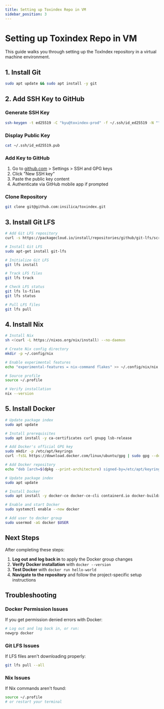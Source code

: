 ```yaml
---
title: Setting up Toxindex Repo in VM
sidebar_position: 3
---
```


# Setting up Toxindex Repo in VM

This guide walks you through setting up the ToxIndex repository in a virtual machine environment.

## 1. Install Git

```bash
sudo apt update && sudo apt install -y git
```

## 2. Add SSH Key to GitHub

### Generate SSH Key
```bash
ssh-keygen -t ed25519 -C "kyu@toxindex-prod" -f ~/.ssh/id_ed25519 -N ""
```

### Display Public Key
```bash
cat ~/.ssh/id_ed25519.pub
```

### Add Key to GitHub
1. Go to [github.com](https://github.com/) > Settings > SSH and GPG keys
2. Click "New SSH key"
3. Paste the public key content
4. Authenticate via GitHub mobile app if prompted

### Clone Repository
```bash
git clone git@github.com:insilica/toxindex.git
```

## 3. Install Git LFS

```bash
# Add Git LFS repository
curl -s https://packagecloud.io/install/repositories/github/git-lfs/script.deb.sh | sudo bash

# Install Git LFS
sudo apt-get install git-lfs

# Initialize Git LFS
git lfs install

# Track LFS files
git lfs track

# Check LFS status
git lfs ls-files
git lfs status

# Pull LFS files
git lfs pull
```

## 4. Install Nix

```bash
# Install Nix
sh <(curl -L https://nixos.org/nix/install) --no-daemon

# Create Nix config directory
mkdir -p ~/.config/nix

# Enable experimental features
echo "experimental-features = nix-command flakes" >> ~/.config/nix/nix.conf

# Source profile
source ~/.profile

# Verify installation
nix --version
```

## 5. Install Docker

```bash
# Update package index
sudo apt update

# Install prerequisites
sudo apt install -y ca-certificates curl gnupg lsb-release

# Add Docker's official GPG key
sudo mkdir -p /etc/apt/keyrings
curl -fsSL https://download.docker.com/linux/ubuntu/gpg | sudo gpg --dearmor -o /etc/apt/keyrings/docker.gpg

# Add Docker repository
echo "deb [arch=$(dpkg --print-architecture) signed-by=/etc/apt/keyrings/docker.gpg] https://download.docker.com/linux/ubuntu $(lsb_release -cs) stable" | sudo tee /etc/apt/sources.list.d/docker.list > /dev/null

# Update package index
sudo apt update

# Install Docker
sudo apt install -y docker-ce docker-ce-cli containerd.io docker-buildx-plugin docker-compose-plugin

# Enable and start Docker
sudo systemctl enable --now docker

# Add user to docker group
sudo usermod -aG docker $USER
```

## Next Steps

After completing these steps:

1. **Log out and log back in** to apply the Docker group changes
2. **Verify Docker installation** with `docker --version`
3. **Test Docker** with `docker run hello-world`
4. **Navigate to the repository** and follow the project-specific setup instructions

## Troubleshooting

### Docker Permission Issues
If you get permission denied errors with Docker:
```bash
# Log out and log back in, or run:
newgrp docker
```

### Git LFS Issues
If LFS files aren't downloading properly:
```bash
git lfs pull --all
```

### Nix Issues
If Nix commands aren't found:
```bash
source ~/.profile
# or restart your terminal
```